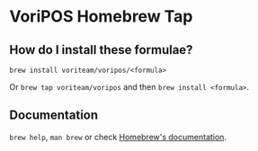 # VoriPOS Homebrew Tap

## How do I install these formulae?

`brew install voriteam/voripos/<formula>`

Or `brew tap voriteam/voripos` and then `brew install <formula>`.

## Documentation

`brew help`, `man brew` or check [Homebrew's documentation](https://docs.brew.sh).
